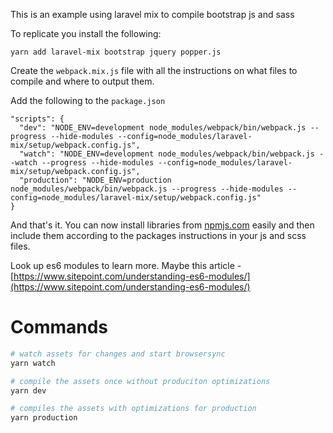 This is an example using laravel mix to compile bootstrap js and sass

To replicate you install the following:
```
yarn add laravel-mix bootstrap jquery popper.js
```

Create the `webpack.mix.js` file with all the instructions on what files to compile and where to output them.

Add the following to the `package.json`
```
"scripts": {
  "dev": "NODE_ENV=development node_modules/webpack/bin/webpack.js --progress --hide-modules --config=node_modules/laravel-mix/setup/webpack.config.js",
  "watch": "NODE_ENV=development node_modules/webpack/bin/webpack.js --watch --progress --hide-modules --config=node_modules/laravel-mix/setup/webpack.config.js",
  "production": "NODE_ENV=production node_modules/webpack/bin/webpack.js --progress --hide-modules --config=node_modules/laravel-mix/setup/webpack.config.js"
}
```

And that's it. You can now install libraries from [npmjs.com](https://www.npmjs.com/) easily and then include them according to the packages instructions in your js and scss files.

Look up es6 modules to learn more. Maybe this article - [https://www.sitepoint.com/understanding-es6-modules/](https://www.sitepoint.com/understanding-es6-modules/)

# Commands
```bash
# watch assets for changes and start browsersync
yarn watch

# compile the assets once without produciton optimizations
yarn dev

# compiles the assets with optimizations for production
yarn production
```